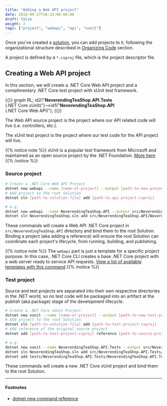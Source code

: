 ```yaml
---
title: "Adding a Web API project"
date: 2019-09-27T16:33:06-04:00
draft: false
weight: 2
tags: ["project", "webapi", "api", "xunit"]
---
```


Once you've created a [solution](/creating-a-solution/starting-from-scratch),
you can add projects to it, following the organizational structure described in
[Organizing Code](/getting-started/organizing-code) section.

A project is defined by a `*.csproj` file, which is the project descriptor file.

## Creating a Web API project

In this section, we will create a .NET Core Web API project and a complimentary
.NET Core test project with xUnit test framework.

{{<mermaid>}}
graph RL;
    id2("<b>NeverendingTeaShop.API.Tests</b><br/>(.NET Core xUnit)")-->id1("<b>NeverendingTeaShop.API</b><br/>(.NET Core Web API)");
{{</mermaid>}}

The Web API source project is the project where our API related code will live
(i.e. controllers, etc.).

The xUnit test project is the project where our test code for the API project will live.

{{% notice note %}}
xUnit is a popular test framework from Microsoft and maintained as an open source project by the .NET Foundation. [More here](https://xunit.net/)
{{% /notice %}}

### Source project

```bash
# Create a .NET Core Web API Project
dotnet new webapi --name [name-of-project] --output [path-to-new-project-on-file-system]
# Add project to the root Solution
dotnet sln [path-to-solution-file] add [path-to-api-project-csproj]

# e.g.
dotnet new webapi --name NeverendingTeaShop.API --output src/NeverendingTeaShop.API
dotnet sln NeverendingTeaShop.sln add src/NeverendingTeaShop.API/NeverendingTeaShop.API.csproj
```

These commands will create a Web API .NET Core project in `src/NeverendingTeaShop.API`
directory and bind them to the root Solution. Binding a project (aka adding a
  reference) will ensure the root Solution can coordinate
each project's lifecycle, from running, building, and publishing.

{{% notice note %}}
The `webapi` part is just a template for a specific project purpose.
In this case, .NET Core CLI creates a base
.NET Core project with a web server ready to service API requests.
[View a list of available templates with this command](/using-the-cli/#viewing-list-of-templates)
{{% /notice %}}

### Test project

Source and test projects are separated into their own respective directories in
the .NET world, so no test code will be packaged into an artifact at the publish (aka package)
stage of the development lifecycle.

```bash
# Create a .NET Core xUnit Project
dotnet new xunit --name [name-of-project] --output [path-to-new-test-project-on-file-system]
# Add project to the root Solution
dotnet sln [path-to-solution-file] add [path-to-test-project-csproj]
# Add reference of the original source project
dotnet add [path-to-test-project-csproj] reference [path-to-source-project-csproj]

# e.g.
dotnet new xunit --name NeverendingTeaShop.API.Tests --output src/NeverendingTeaShop.API.Tests
dotnet sln NeverendingTeaShop.sln add src/NeverendingTeaShop.API.Tests/NeverendingTeaShop.API.Tests.csproj
dotnet add tests/NeverendingTeaShop.API.Tests/NeverendingTeaShop.API.Tests.csproj reference src/NeverendingTeaShop.API/NeverendingTeaShop.API.csproj

```

These commands will create a new .NET Core xUnit project and bind them to the root Solution.

---

#### Footnotes

- [dotnet new command reference](https://docs.microsoft.com/en-us/dotnet/core/tools/dotnet-new)
